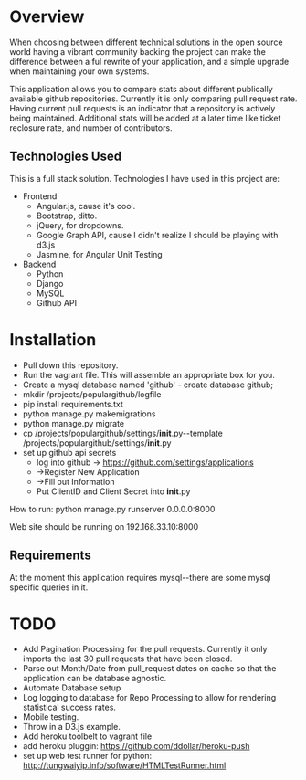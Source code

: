 # Overview

When choosing between different technical solutions in the open source world having a vibrant community backing the project can make the difference between a ful rewrite of your application, and a simple upgrade when maintaining your own systems.

This application allows you to compare stats about different publically available github repositories.  Currently it is only comparing pull request rate.  Having current pull requests is an indicator that a repository is actively being maintained. Additional stats will be added at a later time like ticket reclosure rate, and number of contributors.

## Technologies Used

This is a full stack solution.  Technologies I have used in this project are:

* Frontend
    * Angular.js, cause it's cool.
    * Bootstrap, ditto.
    * jQuery, for dropdowns.
    * Google Graph API, cause I didn't realize I should be playing with d3.js
    * Jasmine, for Angular Unit Testing
* Backend
    * Python
    * Django
    * MySQL
    * Github API

# Installation

* Pull down this repository.  
* Run the vagrant file.  This will assemble an appropriate box for you.
* Create a mysql database named 'github' - create database github;
* mkdir /projects/populargithub/logfile
* pip install requirements.txt
* python manage.py makemigrations
* python manage.py migrate
* cp /projects/populargithub/settings/__init__.py--template /projects/populargithub/settings/__init__.py
* set up github api secrets
    * log into github -> https://github.com/settings/applications
    * ->Register New Application
    * ->Fill out Information
    * Put ClientID and Client Secret into __init__.py

How to run:
python manage.py runserver 0.0.0.0:8000 

Web site should be running on 192.168.33.10:8000

## Requirements

At the moment this application requires mysql--there are some mysql specific queries in it.

# TODO
* Add Pagination Processing for the pull requests.  Currently it only imports the last 30 pull requests that have been closed.
* Parse out Month/Date from pull_request dates on cache so that the application can be database agnostic.
* Automate Database setup
* Log logging to database for Repo Processing to allow for rendering statistical success rates.
* Mobile testing.
* Throw in a D3.js example.
* Add heroku toolbelt to vagrant file
* add heroku pluggin: https://github.com/ddollar/heroku-push
* set up web test runner for python: http://tungwaiyip.info/software/HTMLTestRunner.html